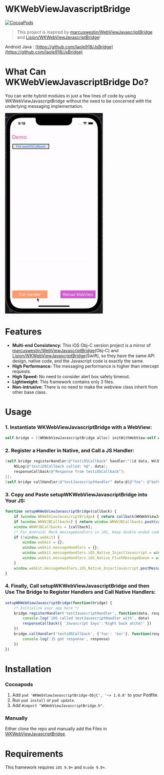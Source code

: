 # WKWebViewJavascriptBridge

[![CocoaPods](https://img.shields.io/cocoapods/v/WKWebViewJavascriptBridge-ObjC.svg?style=flat)](http://cocoapods.org/pods/WKWebViewJavascriptBridge-ObjC)

> This project is inspired by [marcuswestin/WebViewJavascriptBridge](https://github.com/marcuswestin/WebViewJavascriptBridge) and [Lision/WKWebViewJavascriptBridge](https://github.com/Lision/WKWebViewJavascriptBridge)!

Android Java : [https://github.com/laole918/JsBridge](https://github.com/laole918/JsBridge)

# What Can WKWebViewJavascriptBridge Do?

You can write hybrid modules in just a few lines of code by using WKWebViewJavascriptBridge without the need to be concerned with the underlying messaging implementation.

![](Rources/WKWebViewJavascriptBridgeDemo.gif)

# Features

- **Multi-end Consistency:** This iOS Obj-C version project is a mirror of [marcuswestin/WebViewJavascriptBridge](https://github.com/marcuswestin/WebViewJavascriptBridge)(Obj-C) and [Lision/WKWebViewJavascriptBridge](https://github.com/Lision/WKWebViewJavascriptBridge)(Swift),  so they have the same API design, native code, and the Javascript code is exactly the same.
- **High Performance:** The messaging performance is higher than intercept requests.
- **High Speed:** No need to consider alert box safety timeout.
- **Lightweight:** This framework contains only 3 files.
- **Non-intrusive:** There is no need to make the webview class inherit from other base class.

# Usage

### 1. Instantiate WKWebViewJavascriptBridge with a WebView:

```objectivec
self.bridge = [[WKWebViewJavascriptBridge alloc] initWithWebView:self.webView];
```

### 2. Register a Handler in Native, and Call a JS Handler:

```objectivec
[self.bridge registerHandler:@"testiOSCallback" handler:^(id data, WVJBResponseCallback responseCallback) {
    NSLog(@"testiOSCallback called: %@", data);
    responseCallback(@"Response from testiOSCallback");
}];
[self.bridge callHandler:@"testJavascriptHandler" data:@{@"foo": @"before ready"} responseCallback:nil];
```

### 3. Copy and Paste setupWKWebViewJavascriptBridge into Your JS:

```js
function setupWKWebViewJavascriptBridge(callback) {
    if (window.WKWebViewJavascriptBridge) { return callback(WKWebViewJavascriptBridge); }
    if (window.WKWVJBCallbacks) { return window.WKWVJBCallbacks.push(callback); }
    window.WKWVJBCallbacks = [callback];
    /* For Android: Mock messageHandlers in iOS, Keep double-ended code consistent. */
    if (!window.webkit) {
        window.webkit = {};
        window.webkit.messageHandlers = {};
        window.webkit.messageHandlers.iOS_Native_InjectJavascript = window.iOS_Native_InjectJavascript;
        window.webkit.messageHandlers.iOS_Native_FlushMessageQueue = window.iOS_Native_FlushMessageQueue;
    }
    window.webkit.messageHandlers.iOS_Native_InjectJavascript.postMessage(null)
}
```

### 4. Finally, Call setupWKWebViewJavascriptBridge and then Use The Bridge to Register Handlers and Call Native Handlers:

```js
setupWKWebViewJavascriptBridge(function(bridge) {
    /* Initialize your app here */
    bridge.registerHandler('testJavascriptHandler', function(data, responseCallback) {
        console.log('iOS called testJavascriptHandler with', data)
        responseCallback({ 'Javascript Says':'Right back atcha!' })
    })
    bridge.callHandler('testiOSCallback', {'foo': 'bar'}, function(response) {
        console.log('JS got response', response)
    })
})
```

# Installation

### Cocoapods

1. Add `pod 'WKWebViewJavascriptBridge-ObjC', '~> 1.0.0'` to your Podfile.
2. Run `pod install` or `pod update`.
3. Add `#import "WKWebViewJavascriptBridge.h"`.

### Manually

Either clone the repo and manually add the Files in [WKWebViewJavascriptBridge](https://github.com/laole918/WKWebViewJavascriptBridge/tree/main/WKWebViewJavascriptBridge).

# Requirements

This framework requires `iOS 9.0+` and `Xcode 9.0+`.
